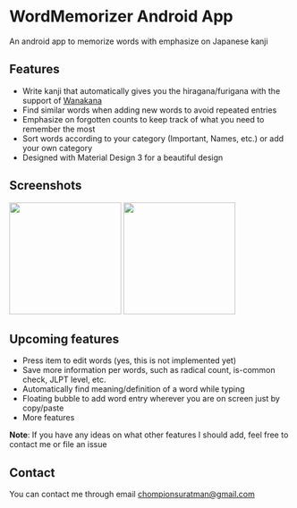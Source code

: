 # WordMemorizer Android App

An android app to memorize words with emphasize on Japanese kanji 

## Features

* Write kanji that automatically gives you the hiragana/furigana with the support of [Wanakana](https://github.com/WaniKani/WanaKana)
* Find similar words when adding new words to avoid repeated entries 
* Emphasize on forgotten counts to keep track of what you need to remember the most 
* Sort words according to your category (Important, Names, etc.) or add your own category
* Designed with Material Design 3 for a beautiful design 

## Screenshots

<p float="left">
  <img src="https://i.ibb.co/cts7YyZ/Screenshot-2023-01-01-13-38-02-66-c4fb6d173a1a2b1a5902d48f6b3c8cac.jpg" width="200"/>
  <img src="https://i.ibb.co/BwKQsFJ/Screenshot-2023-01-01-13-38-59-00-c4fb6d173a1a2b1a5902d48f6b3c8cac.jpg" width="200"/>
</p>

## Upcoming features

* Press item to edit words (yes, this is not implemented yet)
* Save more information per words, such as radical count, is-common check, JLPT level, etc. 
* Automatically find meaning/definition of a word while typing
* Floating bubble to add word entry wherever you are on screen just by copy/paste
* More features 

**Note**: If you have any ideas on what other features I should add, feel free to contact me or file an issue

## Contact

You can contact me through email chompionsuratman@gmail.com
